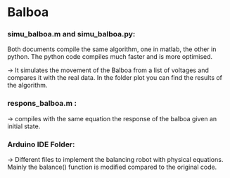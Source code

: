 # Balboa
 

### simu_balboa.m and simu_balboa.py: 

Both documents compile the same algorithm, one in matlab, the other in python. The python code compiles much faster and is more optimised.

-> It simulates the movement of the Balboa from a list of voltages and compares it with the real data. In the folder plot you can find the results of the algorithm.

### respons_balboa.m : 

-> compiles with the same equation the response of the balboa given an initial state.

### Arduino IDE Folder:

-> Different files to implement the balancing robot with physical equations. Mainly the balance() function is modified compared to the original code.
